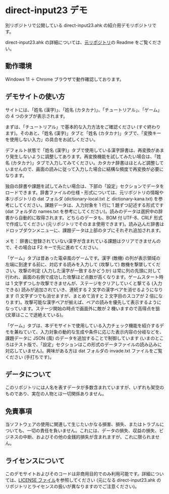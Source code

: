 # direct-input23 デモ
 
別リポジトリで公開している direct-input23.ahk の紹介用デモリポジトリです。

direct-input23.ahk の詳細については、[元リポジトリ](https://github.com/kouie/direct-input23)の Readme をご覧ください。

## 動作環境

Windows 11 ＋ Chrome ブラウザで動作確認しております。

## デモサイトの使い方

サイトには、「姓名 (漢字)」、「姓名 (カタカナ)」、「チュートリアル」、「ゲーム」の 4 つのタブが表示されます。

まずは、「チュートリアル」で基本的な入力方法をご確認ください (すぐ終わります)。そのあと、「姓名 (漢字)」タブと「姓名 (カタカナ)」タブで、「変換キーを使用しない入力」の具合をお試しください。

デフォルト状態で「姓名 (漢字)」タブで使用している漢字辞書は、再変換があまり発生しないように調整してあります。再変換機能を試してみたい場合は、「姓名 (カタカナ)」タブで入力してみてください。カタカナ辞書はほとんど調整していませんので、画面の読みに従って入力した場合に結構な頻度で再変換が必要になります。

独自の辞書や課題を試してみたい場合は、下部の「設定」セクションでデータをロードできます。辞書ファイルの仕様・形式については、元リポジトリの情報や本リポジトリの dat フォルダ (dictionary-local.txt と dictionary-kana.txt) を参考にしてください。課題データは、入力対象を 1 行に 1 題ずつ記述する形式です (dat フォルダの names.txt を参考にしてください)。読みのデータは選択中の辞書から自動的に取得されます。どちらのデータも、BOM 付 UTF-8、CRLF 形式で作成してください (元リポジトリでそのまま使用できます)。読み込んだ辞書はドロップダウンメニューに、課題データは上部のタブにそれぞれ追加されます。

メモ： 辞書に登録されていない漢字が含まれている課題はクリアできませんので、その場合は F2 キーで先に進めてください。

「ゲーム」タブは昔あった電卓風のゲームです。漢字 (敵機) の列が表示領域の左端に到達する前に、対応する読みを入力して (攻撃して) 敵機を撃墜してください。攻撃の判定 (入力した漢字が一致するかどうか) は常に列の先頭に対して行われ、画面の右側で成功した攻撃ほど点数が高くなります。ゲームスタート時は 1 文字ずつしか攻撃できませんが、ステージをクリアしていくと撃てる (入力できる) 読みが追加されていき、連続する 2 文字の漢字ペアを消せるようになります (1 文字ずつでも消せますが、まとめて消すと 2 文字目のスコアが 2 倍になります)。攻撃可能な漢字ペアが揃えば、ペアの読みを優先して表示するようになっています。ステージ開始の時点で画面外に敵が 2 機いますので高得点を狙 (文章はここで途絶えている)。

「ゲーム」タブは、本デモサイトで使用している入力チェック機能を紹介するデモを兼ねていて、入力対象の動的な生成や条件に応じた表示内容の分岐などを、課題データに JSON (風) のデータを追加することで制御しています (いまのところはテスト版で、「設定」セクションはこの形式のデータファイルの読み込みに対応していません)。興味がある方は dat フォルダの invade.txt ファイルをご覧ください (手打ちです)。

## データについて

このリポジトリには人名を表すデータが多数含まれていますが、いずれも架空のものであり、実在の人物とは一切関係ありません。

## 免責事項

当ソフトウェアの使用に関連して生じたいかなる損害、損失、またはトラブルについても、一切の責任を負いません。これには、データの損失、収益の損失、ビジネスの中断、およびその他の金銭的損失が含まれますが、これに限られません。

## ライセンスについて

このデモサイトおよびそのコードは非商用目的でのみ利用可能です。詳細については、[LICENSE ファイル](./LICENSE)を参照してください (元になる direct-input23.ahk のリポジトリとライセンスの扱いが異なりますのでご注意ください)。
